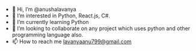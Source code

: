 - 👋 Hi, I’m @anushalavanya
- 👀 I’m interested in Python, React.js, C#.
- 🌱 I’m currently learning Python
- 💞️ I’m looking to collaborate on any project which uses python and other programming language also.
- 📫 How to reach me lavanyaanu799@gmail.com

<!---
anushalavanya/anushalavanya is a ✨ special ✨ repository because its `README.md` (this file) appears on your GitHub profile.
You can click the Preview link to take a look at your changes.
--->
